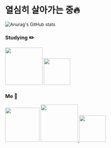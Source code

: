 # 열심히 살아가는 중🔥

![Anurag's GitHub stats](https://github-readme-stats.vercel.app/api?username=junjuny0227&layout=compact&theme=github_dark)

<h3>Studying ✏️</h3>
<div>
  <img src="https://img.shields.io/badge/JavaScript-F7DF1E?style=flat-square&logo=javascript&logoColor=black"/ width="120px">
  <img src="https://img.shields.io/badge/React-61DAFB?style=flat-square&logo=React&logoColor=black"/ width="85px">
</div>

<h3>Me 🥰</h3>
<div>
  <img src="https://img.shields.io/badge/j__.yx0n__-5865F2?style=flat-square&logo=Discord&logoColor=white"/ width="110px">
  <a href="https://www.instagram.com/j_.yx0n_/" target="_blank">
    <img src="https://img.shields.io/badge/Instagram-E4405F?style=flat-square&logo=Instagram&logoColor=white"/ width="120px">
  </a>
  <a href="https://velog.io/@junjuny0227" target="_blank">
    <img src="https://img.shields.io/badge/Velog-20C997?style=flat-square&logo=Velog&logoColor=white"/ width="85px">
  </a>
</div>
